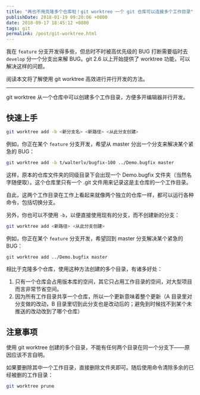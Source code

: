 ```yaml
---
title: "再也不用克隆多个仓库啦！git worktree 一个 git 仓库可以连接多个工作目录"
publishDate: 2018-01-19 09:20:06 +0800
date: 2018-09-17 18:45:12 +0800
tags: git
permalink: /post/git-worktree.html
---
```


我在 `feature` 分支开发得多些，但总时不时被高优先级的 BUG 打断需要临时去 `develop` 分一个分支出来解 BUG。git 2.6 以上开始提供了 worktree 功能，可以解决这样的问题。

阅读本文将了解使用 git worktree 高效进行并行开发的方法。

---

git worktree 从一个仓库中可以创建多个工作目录，方便多开编辑器并行开发。

## 快速上手

```bash
git worktree add -b <新分支名> <新路径> <从此分支创建>
```

例如，你正在某个 `feature` 分支开发，希望从 master 分出一个分支来解决某个紧急的 BUG：

```bash
git worktree add -b t/walterlv/bugfix-100 ../Demo.bugfix master
```

这样，原本的仓库文件夹的同级目录下会出现一个 Demo.bugfix 文件夹（当然名字随便取）。这个仓库里只有一个 .git 文件用来记录这是主仓库的一个工作目录。

自此，这两个工作目录在工作上看起来就像两个独立的仓库一样，都可以运行各种命令，包括切换分支。

另外，你也可以不使用 `-b`，以便直接使用现有的分支，而不创建新的分支：

```bash
git worktree add <新路径> <从此分支创建>
```

例如，你正在某个 `feature` 分支开发，希望回到 master 分支解决某个紧急的 BUG：

```bash
git worktree add ../Demo.bugfix master
```

相比于克隆多个仓库，使用这种方法创建的多个目录，有诸多好处：

1. 只有一个仓库会占用版本库的空间，其它只占用工作目录的空间，对大型项目而言非常节省空间。
1. 因为所有工作目录共享一个仓库，所以一个更新意味着整个更新（A 目录里对分支做的改动，B 目录里切到此分支也是改动后的；避免到时候找不到某个未推送的改动改到了哪个仓库）

## 注意事项

使用 git worktree 创建的多个目录，不能有任何两个目录在同一个分支下——原因应该不言自明。

如果要删除其中一个工作目录，直接删除文件夹即可。随后使用命令清除多余的已经被删的工作目录：

```bash
git worktree prune
```

